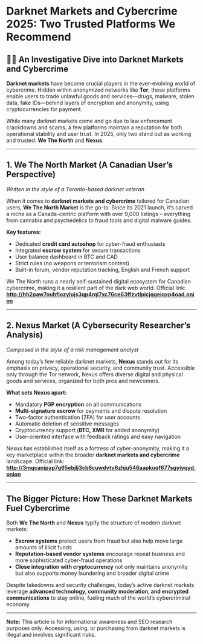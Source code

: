# Darknet Markets and Cybercrime 2025: Two Trusted Platforms We Recommend

## 🧑‍💻 An Investigative Dive into Darknet Markets and Cybercrime

**Darknet markets** have become crucial players in the ever-evolving world of cybercrime. Hidden within anonymized networks like **Tor**, these platforms enable users to trade unlawful goods and services—drugs, malware, stolen data, fake IDs—behind layers of encryption and anonymity, using cryptocurrencies for payment.

While many darknet markets come and go due to law enforcement crackdowns and scams, a few platforms maintain a reputation for both operational stability and user trust. In 2025, only two stand out as working and trusted: **We The North** and **Nexus**.

---

## 1. We The North Market (A Canadian User’s Perspective)

*Written in the style of a Toronto-based darknet veteran*

When it comes to **darknet markets and cybercrime** tailored for Canadian users, **We The North Market** is the go-to. Since its 2021 launch, it’s carved a niche as a Canada-centric platform with over 9,000 listings – everything from cannabis and psychedelics to fraud tools and digital malware guides.

**Key features:**
- Dedicated **credit card autoshop** for cyber-fraud enthusiasts
- Integrated **escrow system** for secure transactions
- User balance dashboard in BTC and CAD
- Strict rules (no weapons or terrorism content)
- Built-in forum, vendor reputation tracking, English and French support

We The North runs a nearly self-sustained digital ecosystem for Canadian cybercrime, making it a resilient part of the dark web world. Official link:  
**http://hh2paw7ouhfjozylujs3qp4rql7xc76ce63ffzvtlpicjqgeiqxp4oad.onion**

---

## 2. Nexus Market (A Cybersecurity Researcher’s Analysis)

*Composed in the style of a risk management analyst*

Among today’s few reliable darknet markets, **Nexus** stands out for its emphasis on privacy, operational security, and community trust. Accessible only through the Tor network, Nexus offers diverse digital and physical goods and services, organized for both pros and newcomers.

**What sets Nexus apart:**
- Mandatory **PGP encryption** on all communications
- **Multi-signature escrow** for payments and dispute resolution
- Two-factor authentication (2FA) for user accounts
- Automatic deletion of sensitive messages
- Cryptocurrency support (**BTC, XMR** for added anonymity)
- User-oriented interface with feedback ratings and easy navigation

Nexus has established itself as a fortress of cyber-anonymity, making it a key marketplace within the broader **darknet markets and cybercrime** landscape. Official link:  
**http://3mqcanipap7g65ebjlj3cb6cuwdvtv6zhju546aapkuqf677sgyiyqyd.onion**

---

## The Bigger Picture: How These Darknet Markets Fuel Cybercrime

Both **We The North** and **Nexus** typify the structure of modern darknet markets:  
- **Escrow systems** protect users from fraud but also help move large amounts of illicit funds  
- **Reputation-based vendor systems** encourage repeat business and more sophisticated cyber-fraud operations  
- **Close integration with cryptocurrency** not only maintains anonymity but also supports money laundering and broader digital crime

Despite takedowns and security challenges, today’s active darknet markets leverage **advanced technology, community moderation, and encrypted communications** to stay online, fueling much of the world’s cybercriminal economy.

---

**Note:** This article is for informational awareness and SEO research purposes only. Accessing, using, or purchasing from darknet markets is illegal and involves significant risks.
